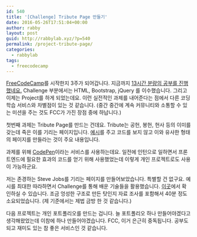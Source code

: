 ```yaml
---
id: 540
title: '[Challenge] Tribute Page 만들기'
date: 2016-05-26T17:51:04+00:00
author: rabby
layout: post
guid: http://rabbylab.xyz/?p=540
permalink: /project-tribute-page/
categories:
  - rabbylab
tags:
  - freecodecamp
---
```

[FreeCodeCamp](https://www.freecodecamp.com/)를 시작한지 3주가 되어갑니다. 지금까지 [13시간 분량의 공부를 진행했네요.](https://www.freecodecamp.com/joeunha) Challenge 부분에서는 HTML, Bootstrap, jQuery 를 이수했습니다. 그리고 이제는 Project를 하게 되었는데요. 이런 실전적인 과제를 내어준다는 점에서 다른 코딩 학습 서비스와 차별점이 있는 것 같습니다. (중간 중간에 계속 커뮤니티와 소통할 수 있는 미션을 주는 것도 FCC가 가진 장점 중에 하납니다.)

첫번째 과제는 Tribute Page를 만드는 건데요. Tribute는 공헌, 봉헌, 헌사 등의 이미를 갖는데 죽은 이를 기리는 페이지입니다. [예시](https://codepen.io/FreeCodeCamp/full/NNvBQW/)를 주고 코드를 보지 않고 이와 유사한 형태의 페이지를 만들라는 것이 주요 내용입니다.

과제를 위해 [CodePen](https://codepen.io/)이라는 서비스를 사용하는데요. 일전에 인턴으로 일하면서 프론트엔드에 필요한 효과의 코드를 얻기 위해 사용했었는데 이렇게 개인 프로젝트로도 사용이 가능하군요.

저는 존경하는 Steve Jobs를 기리는 페이지를 만들어보았습니다. 특별할 건 없구요. 예시를 최대한 따라하면서 Challenge를 통해 배운 기술들을 활용했습니다. [이곳](https://codepen.io/rabbylab/pen/mEbVNJ)에서 확인하실 수 있습니다. 조금 엉성한 구조로 만든 탓인지 자료 조사를 포함해서 40분 정도 소요되었습니다. (제 기준에서는 제법 금방 한 것 같습니다.)

다음 프로젝트는 개인 포트폴리오를 만드는 겁니다. 늘 포트폴리오 하나 만들어야겠다고 생각해왔었는데 이참에 하나 만들어야겠습니다. FCC, 이거 은근히 중독됩니다. 공부도 되고 재미도 있는 참 좋은 서비스인 것 같습니다.